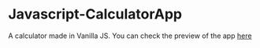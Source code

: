# Javascript-CalculatorApp
 A calculator made in Vanilla JS.
 You can check the preview of the app [here](https://ahmedskulj00.github.io/Javascript-Calculator-App/)
